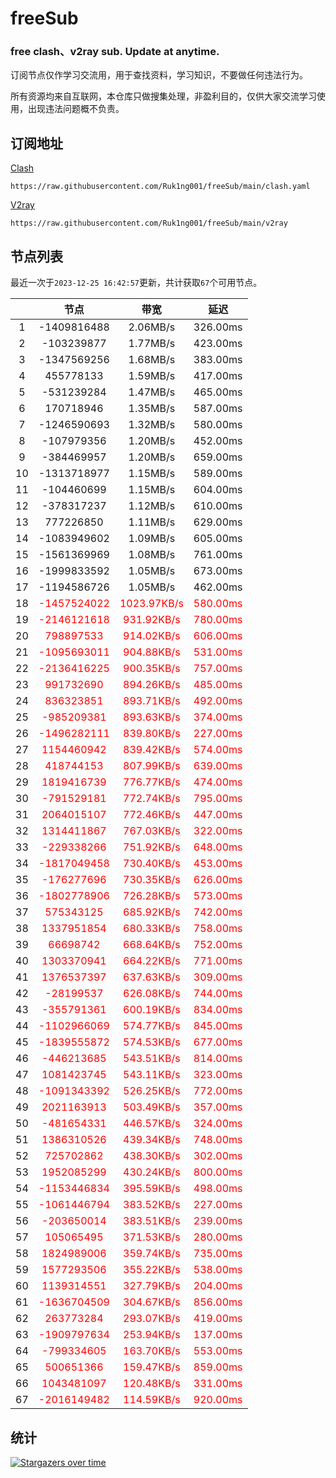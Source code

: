 # freeSub
### free clash、v2ray sub. Update at anytime.

订阅节点仅作学习交流用，用于查找资料，学习知识，不要做任何违法行为。

所有资源均来自互联网，本仓库只做搜集处理，非盈利目的，仅供大家交流学习使用，出现违法问题概不负责。

## 订阅地址
[Clash](https://raw.githubusercontent.com/Ruk1ng001/freeSub/main/clash.yaml)
```
https://raw.githubusercontent.com/Ruk1ng001/freeSub/main/clash.yaml
```
[V2ray](https://raw.githubusercontent.com/Ruk1ng001/freeSub/main/v2ray)
```
https://raw.githubusercontent.com/Ruk1ng001/freeSub/main/v2ray
```

## 节点列表

最近一次于`2023-12-25 16:42:57`更新，共计获取`67`个可用节点。

|  | 节点 | 带宽 | 延迟 |
|:-:|:--:|:--:|:--:|
 | 1 | -1409816488 | 2.06MB/s | 326.00ms |
 | 2 | -103239877 | 1.77MB/s | 423.00ms |
 | 3 | -1347569256 | 1.68MB/s | 383.00ms |
 | 4 | 455778133 | 1.59MB/s | 417.00ms |
 | 5 | -531239284 | 1.47MB/s | 465.00ms |
 | 6 | 170718946 | 1.35MB/s | 587.00ms |
 | 7 | -1246590693 | 1.32MB/s | 580.00ms |
 | 8 | -107979356 | 1.20MB/s | 452.00ms |
 | 9 | -384469957 | 1.20MB/s | 659.00ms |
 | 10 | -1313718977 | 1.15MB/s | 589.00ms |
 | 11 | -104460699 | 1.15MB/s | 604.00ms |
 | 12 | -378317237 | 1.12MB/s | 610.00ms |
 | 13 | 777226850 | 1.11MB/s | 629.00ms |
 | 14 | -1083949602 | 1.09MB/s | 605.00ms |
 | 15 | -1561369969 | 1.08MB/s | 761.00ms |
 | 16 | -1999833592 | 1.05MB/s | 673.00ms |
 | 17 | -1194586726 | 1.05MB/s | 462.00ms |
 | 18 | <font color=red>-1457524022</font> | <font color=red>1023.97KB/s</font> | <font color=red>580.00ms</font> |
 | 19 | <font color=red>-2146121618</font> | <font color=red>931.92KB/s</font> | <font color=red>780.00ms</font> |
 | 20 | <font color=red>798897533</font> | <font color=red>914.02KB/s</font> | <font color=red>606.00ms</font> |
 | 21 | <font color=red>-1095693011</font> | <font color=red>904.88KB/s</font> | <font color=red>531.00ms</font> |
 | 22 | <font color=red>-2136416225</font> | <font color=red>900.35KB/s</font> | <font color=red>757.00ms</font> |
 | 23 | <font color=red>991732690</font> | <font color=red>894.26KB/s</font> | <font color=red>485.00ms</font> |
 | 24 | <font color=red>836323851</font> | <font color=red>893.71KB/s</font> | <font color=red>492.00ms</font> |
 | 25 | <font color=red>-985209381</font> | <font color=red>893.63KB/s</font> | <font color=red>374.00ms</font> |
 | 26 | <font color=red>-1496282111</font> | <font color=red>839.80KB/s</font> | <font color=red>227.00ms</font> |
 | 27 | <font color=red>1154460942</font> | <font color=red>839.42KB/s</font> | <font color=red>574.00ms</font> |
 | 28 | <font color=red>418744153</font> | <font color=red>807.99KB/s</font> | <font color=red>639.00ms</font> |
 | 29 | <font color=red>1819416739</font> | <font color=red>776.77KB/s</font> | <font color=red>474.00ms</font> |
 | 30 | <font color=red>-791529181</font> | <font color=red>772.74KB/s</font> | <font color=red>795.00ms</font> |
 | 31 | <font color=red>2064015107</font> | <font color=red>772.46KB/s</font> | <font color=red>447.00ms</font> |
 | 32 | <font color=red>1314411867</font> | <font color=red>767.03KB/s</font> | <font color=red>322.00ms</font> |
 | 33 | <font color=red>-229338266</font> | <font color=red>751.92KB/s</font> | <font color=red>648.00ms</font> |
 | 34 | <font color=red>-1817049458</font> | <font color=red>730.40KB/s</font> | <font color=red>453.00ms</font> |
 | 35 | <font color=red>-176277696</font> | <font color=red>730.35KB/s</font> | <font color=red>626.00ms</font> |
 | 36 | <font color=red>-1802778906</font> | <font color=red>726.28KB/s</font> | <font color=red>573.00ms</font> |
 | 37 | <font color=red>575343125</font> | <font color=red>685.92KB/s</font> | <font color=red>742.00ms</font> |
 | 38 | <font color=red>1337951854</font> | <font color=red>680.33KB/s</font> | <font color=red>758.00ms</font> |
 | 39 | <font color=red>66698742</font> | <font color=red>668.64KB/s</font> | <font color=red>752.00ms</font> |
 | 40 | <font color=red>1303370941</font> | <font color=red>664.22KB/s</font> | <font color=red>771.00ms</font> |
 | 41 | <font color=red>1376537397</font> | <font color=red>637.63KB/s</font> | <font color=red>309.00ms</font> |
 | 42 | <font color=red>-28199537</font> | <font color=red>626.08KB/s</font> | <font color=red>744.00ms</font> |
 | 43 | <font color=red>-355791361</font> | <font color=red>600.19KB/s</font> | <font color=red>834.00ms</font> |
 | 44 | <font color=red>-1102966069</font> | <font color=red>574.77KB/s</font> | <font color=red>845.00ms</font> |
 | 45 | <font color=red>-1839555872</font> | <font color=red>574.53KB/s</font> | <font color=red>677.00ms</font> |
 | 46 | <font color=red>-446213685</font> | <font color=red>543.51KB/s</font> | <font color=red>814.00ms</font> |
 | 47 | <font color=red>1081423745</font> | <font color=red>543.11KB/s</font> | <font color=red>323.00ms</font> |
 | 48 | <font color=red>-1091343392</font> | <font color=red>526.25KB/s</font> | <font color=red>772.00ms</font> |
 | 49 | <font color=red>2021163913</font> | <font color=red>503.49KB/s</font> | <font color=red>357.00ms</font> |
 | 50 | <font color=red>-481654331</font> | <font color=red>446.57KB/s</font> | <font color=red>324.00ms</font> |
 | 51 | <font color=red>1386310526</font> | <font color=red>439.34KB/s</font> | <font color=red>748.00ms</font> |
 | 52 | <font color=red>725702862</font> | <font color=red>438.30KB/s</font> | <font color=red>302.00ms</font> |
 | 53 | <font color=red>1952085299</font> | <font color=red>430.24KB/s</font> | <font color=red>800.00ms</font> |
 | 54 | <font color=red>-1153446834</font> | <font color=red>395.59KB/s</font> | <font color=red>498.00ms</font> |
 | 55 | <font color=red>-1061446794</font> | <font color=red>383.52KB/s</font> | <font color=red>227.00ms</font> |
 | 56 | <font color=red>-203650014</font> | <font color=red>383.51KB/s</font> | <font color=red>239.00ms</font> |
 | 57 | <font color=red>105065495</font> | <font color=red>371.53KB/s</font> | <font color=red>280.00ms</font> |
 | 58 | <font color=red>1824989006</font> | <font color=red>359.74KB/s</font> | <font color=red>735.00ms</font> |
 | 59 | <font color=red>1577293506</font> | <font color=red>355.22KB/s</font> | <font color=red>538.00ms</font> |
 | 60 | <font color=red>1139314551</font> | <font color=red>327.79KB/s</font> | <font color=red>204.00ms</font> |
 | 61 | <font color=red>-1636704509</font> | <font color=red>304.67KB/s</font> | <font color=red>856.00ms</font> |
 | 62 | <font color=red>263773284</font> | <font color=red>293.07KB/s</font> | <font color=red>419.00ms</font> |
 | 63 | <font color=red>-1909797634</font> | <font color=red>253.94KB/s</font> | <font color=red>137.00ms</font> |
 | 64 | <font color=red>-799334605</font> | <font color=red>163.70KB/s</font> | <font color=red>553.00ms</font> |
 | 65 | <font color=red>500651366</font> | <font color=red>159.47KB/s</font> | <font color=red>859.00ms</font> |
 | 66 | <font color=red>1043481097</font> | <font color=red>120.48KB/s</font> | <font color=red>331.00ms</font> |
 | 67 | <font color=red>-2016149482</font> | <font color=red>114.59KB/s</font> | <font color=red>920.00ms</font> |


## 统计

[![Stargazers over time](https://starchart.cc/Ruk1ng001/freeSub.svg)](https://starchart.cc/Ruk1ng001/freeSub)
